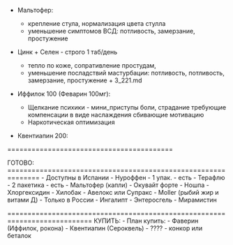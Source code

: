 - Мальтофер:
    - крепление стула, нормализация цвета стулла
    - уменьшение симптомов ВСД: потливость, замерзание, простужение

- Цинк + Селен - строго 1 таб/день
    - тепло по коже, сопративление простудам, 
    - уменьшение посладствий мастурбации: потливость, потливость, замерзание, простужение + 3_221.md
        
- Иффилок 100 (Феварин 100мг):
    - Щелкание психики - мини_приступы боли, страдание требующие компенсации в виде наслаждения сбивающие мотивацию
    - Наркотическая оптимизация

- Квентиапин 200:




=========================================

ГОТОВО: ==============================================================
    - Доступны в Испании
      - Нуроффен - 1 упак. - есть 
      - Терафлю - 2 пакетика - есть
      - Мальтофер (капли)
      - Окувайт форте
      - Ношпа
      - Хлоргексидин
      - Хилобак
      - Авелокс или Супракс
      - Moller (рыбий жир и витами Д)
    - Только в России
      - Ингалипт
      - Энтеросгель
      - Мирамистин

===========================================================================
КУПИТЬ: 
    - План купить:
      - Фаверин (Иффилок, рокона) 
      - Квентиапин (Сероквель)
    - ????
      - конкор или беталок